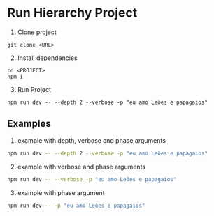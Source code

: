 # Run Hierarchy Project

1. Clone project
```
git clone <URL>
```

2. Install dependencies
```
cd <PROJECT>
npm i
```

3. Run Project
```
npm run dev -- --depth 2 --verbose -p "eu amo Leões e papagaios"
```

## Examples

1. example with depth, verbose and phase arguments
   
```bash
npm run dev -- --depth 2 --verbose -p "eu amo Leões e papagaios"
```

2. example with verbose and phase arguments

```bash
npm run dev -- --verbose -p "eu amo Leões e papagaios"
```

3. example with phase argument

```bash
npm run dev -- -p "eu amo Leões e papagaios"
```